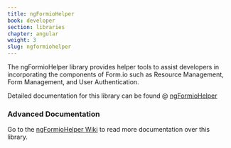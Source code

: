 ```yaml
---
title: ngFormioHelper
book: developer
section: libraries
chapter: angular
weight: 3
slug: ngformiohelper
---
```

The ngFormioHelper library provides helper tools to assist developers in incorporating the components of Form.io such as Resource Management, Form Management, and User Authentication.

Detailed documentation for this library can be found @ [ngFormioHelper](https://github.com/formio/ngFormioHelper)

### Advanced Documentation
Go to the [ngFormioHelper Wiki](https://github.com/formio/ngFormioHelper/wiki) to read more documentation over this library.
